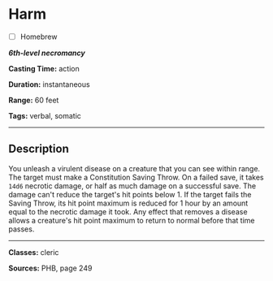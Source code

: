 # Harm

- [ ] Homebrew

***6th-level necromancy***

**Casting Time:** action

**Duration:** instantaneous

**Range:** 60 feet

**Tags:** verbal, somatic

---

## Description
You unleash a virulent disease on a creature that you can see within range.
The target must make a Constitution Saving Throw.
On a failed save, it takes `14d6` necrotic damage, or half as much damage on a successful save.
The damage can't reduce the target's hit points below 1.
If the target fails the Saving Throw, its hit point maximum is reduced for 1 hour by an amount equal to the necrotic damage it took.
Any effect that removes a disease allows a creature's hit point maximum to return to normal before that time passes.

---

**Classes:** cleric

**Sources:** PHB, page 249
